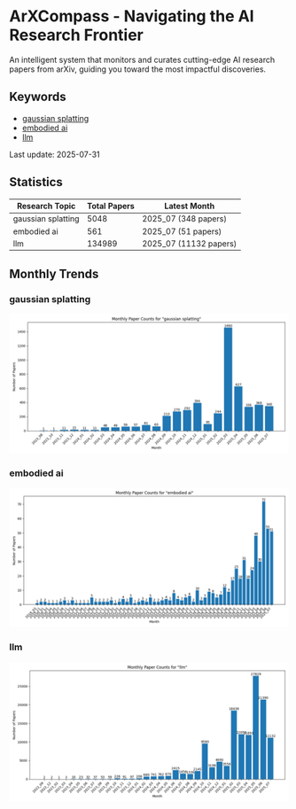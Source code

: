 # ArXCompass - Navigating the AI Research Frontier
An intelligent system that monitors and curates cutting-edge AI research papers from arXiv, guiding you toward the most impactful discoveries.

## Keywords

- [gaussian splatting](gaussian_splatting/)
- [embodied ai](embodied_ai/)
- [llm](llm/)

Last update: 2025-07-31

## Statistics

| Research Topic | Total Papers | Latest Month |
| --- | --- | --- |
| gaussian splatting | 5048 | 2025_07 (348 papers) |
| embodied ai | 561 | 2025_07 (51 papers) |
| llm | 134989 | 2025_07 (11132 papers) |

## Monthly Trends

### gaussian splatting

![Monthly Paper Counts for gaussian splatting](gaussian_splatting/monthly_stats.png)

### embodied ai

![Monthly Paper Counts for embodied ai](embodied_ai/monthly_stats.png)

### llm

![Monthly Paper Counts for llm](llm/monthly_stats.png)

